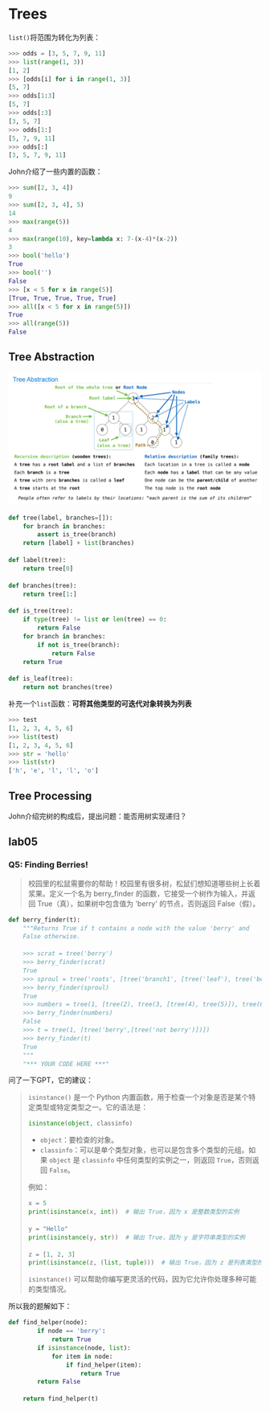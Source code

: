 # Trees

`list()`将范围为转化为列表：

```py
>>> odds = [3, 5, 7, 9, 11]
>>> list(range(1, 3))
[1, 2]
>>> [odds[i] for i in range(1, 3)]
[5, 7]
>>> odds[1:3]
[5, 7]
>>> odds[:3]
[3, 5, 7]
>>> odds[1:]
[5, 7, 9, 11]
>>> odds[:]
[3, 5, 7, 9, 11]
```

John介绍了一些内置的函数：

```py
>>> sum([2, 3, 4])
9
>>> sum([2, 3, 4], 5)
14
>>> max(range(5))
4
>>> max(range(10), key=lambda x: 7-(x-4)*(x-2))
3
>>> bool('hello')
True
>>> bool('')
False
>>> [x < 5 for x in range(5)]
[True, True, True, True, True]
>>> all([x < 5 for x in range(5)])
True
>>> all(range(5))
False
```

## Tree Abstraction

![tree](.\picture\trees01)

```py
def tree(label, branches=[]):
    for branch in branches:
        assert is_tree(branch)
    return [label] + list(branches)

def label(tree):
    return tree[0]

def branches(tree):
    return tree[1:]

def is_tree(tree):
    if type(tree) != list or len(tree) == 0:
        return False
    for branch in branches:
        if not is_tree(branch):
            return False
    return True

def is_leaf(tree):
    return not branches(tree) 
```

补充一个`list`函数：**可将其他类型的可迭代对象转换为列表**

```py
>>> test
[1, 2, 3, 4, 5, 6]
>>> list(test)
[1, 2, 3, 4, 5, 6]
>>> str = 'hello'
>>> list(str)
['h', 'e', 'l', 'l', 'o']
```

## Tree Processing

John介绍完树的构成后，提出问题：能否用树实现递归？

## lab05

### Q5: Finding Berries!

> 校园里的松鼠需要你的帮助！校园里有很多树，松鼠们想知道哪些树上长着浆果。定义一个名为 berry_finder 的函数，它接受一个树作为输入，并返回 True（真），如果树中包含值为 'berry' 的节点，否则返回 False（假）。

```python
def berry_finder(t):
    """Returns True if t contains a node with the value 'berry' and 
    False otherwise.

    >>> scrat = tree('berry')
    >>> berry_finder(scrat)
    True
    >>> sproul = tree('roots', [tree('branch1', [tree('leaf'), tree('berry')]), tree('branch2')])
    >>> berry_finder(sproul)
    True
    >>> numbers = tree(1, [tree(2), tree(3, [tree(4), tree(5)]), tree(6, [tree(7)])])
    >>> berry_finder(numbers)
    False
    >>> t = tree(1, [tree('berry',[tree('not berry')])])
    >>> berry_finder(t)
    True
    """
    "*** YOUR CODE HERE ***"
```

问了一下GPT，它的建议：

> `isinstance()` 是一个 Python 内置函数，用于检查一个对象是否是某个特定类型或特定类型之一。它的语法是：
>
> ```python
> isinstance(object, classinfo)
> ```
>
> - `object`：要检查的对象。
> - `classinfo`：可以是单个类型对象，也可以是包含多个类型的元组。如果 `object` 是 `classinfo` 中任何类型的实例之一，则返回 `True`，否则返回 `False`。
>
> 例如：
>
> ```python
> x = 5
> print(isinstance(x, int))  # 输出 True，因为 x 是整数类型的实例
> 
> y = "Hello"
> print(isinstance(y, str))  # 输出 True，因为 y 是字符串类型的实例
> 
> z = [1, 2, 3]
> print(isinstance(z, (list, tuple)))  # 输出 True，因为 z 是列表类型的实例，而列表和元组都在类型元组 (list, tuple) 中
> ```
>
> `isinstance()` 可以帮助你编写更灵活的代码，因为它允许你处理多种可能的类型情况。

所以我的题解如下：

```python
def find_helper(node):
        if node == 'berry':
            return True
        if isinstance(node, list):
            for item in node:
                if find_helper(item):
                    return True
        return False
    
    return find_helper(t)
```

